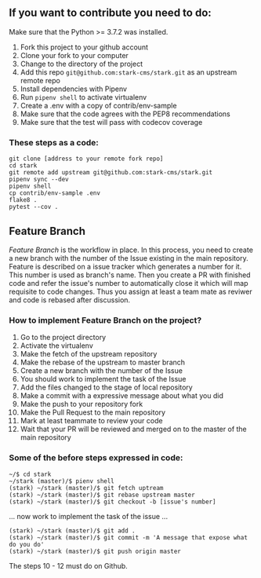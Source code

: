 ## If you want to contribute you need to do:

Make sure that the Python >= 3.7.2 was installed.

1. Fork this project to your github account
1. Clone your fork to your computer
1. Change to the directory of the project 
1. Add this repo `git@github.com:stark-cms/stark.git` as an upstream remote repo
1. Install dependencies with Pipenv
1. Run `pipenv shell` to activate virtualenv 
1. Create a .env with a copy of contrib/env-sample
1. Make sure that the code agrees with the PEP8 recommendations
1. Make sure that the test will pass with codecov coverage

### These steps as a code:

```console
git clone [address to your remote fork repo]
cd stark 
git remote add upstream git@github.com:stark-cms/stark.git
pipenv sync --dev
pipenv shell
cp contrib/env-sample .env
flake8 .
pytest --cov .
```

## Feature Branch

_Feature Branch_ is the workflow in place. In this process, you need to create a new branch with the number of the Issue
existing in the main repository. Feature is described on a issue tracker which generates a number for it. This number is
used as branch's name. Then you create a PR with finished code and refer the issue's number to automatically close it
which will map requisite to code changes. Thus you assign at least a team mate as reviwer and code is rebased after 
discussion.

### How to implement Feature Branch on the project?

1. Go to the project directory
1. Activate the virtualenv
1. Make the fetch of the upstream repository
1. Make the rebase of the upstream to master branch
1. Create a new branch with the number of the Issue
1. You should work to implement the task of the Issue
1. Add the files changed to the stage of local repository
1. Make a commit with a expressive message about what you did
1. Make the push to your repository fork
1. Make the Pull Request to the main repository
1. Mark at least teammate to review your code
1. Wait that your PR will be reviewed and merged on to the master of the main repository

### Some of the before steps expressed in code:

```console
~/$ cd stark
~/stark (master)/$ pienv shell
(stark) ~/stark (master)/$ git fetch uptream 
(stark) ~/stark (master)/$ git rebase upstream master
(stark) ~/stark (master)/$ git checkout -b [issue's number]
```
... now work to implement the task of the issue ...

```console
(stark) ~/stark (master)/$ git add .
(stark) ~/stark (master)/$ git commit -m 'A message that expose what do you do'
(stark) ~/stark (master)/$ git push origin master
```

The steps 10 - 12 must do on Github.
